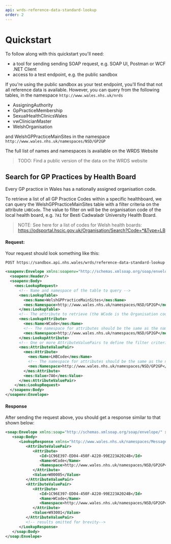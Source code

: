 ```yaml
---
api: wrds-reference-data-standard-lookup
order: 2
---
```


# Quickstart

To follow along with this quickstart you'll need:

- a tool for sending sending SOAP request, e.g. SOAP UI, Postman or WCF .NET Client
- access to a test endpoint, e.g. the public sandbox

If you're using the public sandbox as your test endpoint, you'll find that not all reference data is available. 
However, you can query from the following tables, in the namespace `http://www.wales.nhs.uk/nrds`
 - AssigningAuthority
 - GpPracticeMembership
 - SexualHealthClinicsWales
 - vwClinicianMaster
 - WelshOrganisation

 and WelshGPPracticeMainSites in the namespace `http://www.wales.nhs.uk/namespaces/NSD/GP2GP`

The full list of names and namespaces is available on the WRDS Website

> TODO: Find a public version of the data on the WRDS website 

## Search for GP Practices by Health Board

Every GP practice in Wales has a nationally assigned organisation code.

To retrieve a list of all GP Practice Codes within a specific healthboard, we can query the WelshGPPracticeMainSites table with a filter criteria on the attribute `LHBCode`.
The value to filter on will be the organisation code of the local health board, e.g. `7A1` for Besti Cadwaladr University Health Board.

> NOTE: See here for a list of codes for Welsh health boards:  
  https://odsportal.hscic.gov.uk/Organisation/Search?Code=*&Type=LB


#### Request:
Your request should look something like this:

`POST https://sandbox.api.nhs.wales/wrds/reference-data-standard-lookup`
```xml
<soapenv:Envelope xmlns:soapenv="http://schemas.xmlsoap.org/soap/envelope/" xmlns:mes="http://www.wales.nhs.uk/namespaces/MessageRelease2">
  <soapenv:Header/>
  <soapenv:Body>
    <mes:LookupRequest>
      <!-- Name and namespace of the table to query -->
      <mes:LookupTable>
        <mes:Name>WelshGPPracticeMainSites</mes:Name>
        <mes:Namespace>http://www.wales.nhs.uk/namespaces/NSD/GP2GP</mes:Namespace>
      </mes:LookupTable>
      <!-- The attribute to retrieve (the WCode is the Organisation code for Welsh GP Practices) -->
      <mes:LookupAttribute>
        <mes:Name>WCode</mes:Name>
        <!-- The namespace for attributes should be the same as the namespace for the table -->
        <mes:Namespace>http://www.wales.nhs.uk/namespaces/NSD/GP2GP</mes:Namespace>
      </mes:LookupAttribute>
      <!-- One or more AttributeValuePairs to define the filter criteria -->
      <mes:AttributeValuePair>
        <mes:Attribute>
          <mes:Name>LHBCode</mes:Name>
          <!-- The namespace for attributes should be the same as the namespace for the table -->
          <mes:Namespace>http://www.wales.nhs.uk/namespaces/NSD/GP2GP</mes:Namespace>
        </mes:Attribute>
        <mes:Value>7A6</mes:Value>
      </mes:AttributeValuePair>
    </mes:LookupRequest>
  </soapenv:Body>
</soapenv:Envelope>
```



#### Response
After sending the request above, you should get a response similar to that shown below:

```xml
<soap:Envelope xmlns:soap="http://schemas.xmlsoap.org/soap/envelope/" xmlns:xsi="http://www.w3.org/2001/XMLSchema-instance" xmlns:xsd="http://www.w3.org/2001/XMLSchema">
   <soap:Body>
      <LookupResponse xmlns="http://www.wales.nhs.uk/namespaces/MessageRelease2">
         <AttributeValuePair>
            <Attribute>
               <Id>1C96E397-ED04-450F-A220-99E223A2024B</Id>
               <Name>WCode</Name>
               <Namespace>http://www.wales.nhs.uk/namespaces/NSD/GP2GP</Namespace>
            </Attribute>
            <Value>W00005</Value>
         </AttributeValuePair>
         <AttributeValuePair>
            <Attribute>
               <Id>1C96E397-ED04-450F-A220-99E223A2024B</Id>
               <Name>WCode</Name>
               <Namespace>http://www.wales.nhs.uk/namespaces/NSD/GP2GP</Namespace>
            </Attribute>
            <Value>W93001</Value>
         </AttributeValuePair>
         <!-- results omitted for brevity-->
      </LookupResponse>
   </soap:Body>
</soap:Envelope>
```